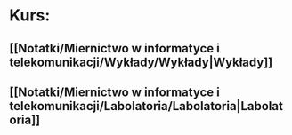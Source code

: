 # Kurs:
## [[Notatki/Miernictwo w informatyce i telekomunikacji/Wykłady/Wykłady|Wykłady]]
## [[Notatki/Miernictwo w informatyce i telekomunikacji/Labolatoria/Labolatoria|Labolatoria]]
